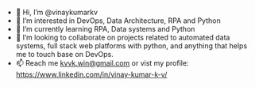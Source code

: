 - 👋 Hi, I’m @vinaykumarkv
- 👀 I’m interested in DevOps, Data Architecture, RPA and Python
- 🌱 I’m currently learning RPA, Data systems and Python
- 💞️ I’m looking to collaborate on projects related to automated data systems, full stack web platforms with python, and anything that helps me to touch base on DevOps.
- 📫 Reach me kvvk.win@gmail.com or vist my profile: https://www.linkedin.com/in/vinay-kumar-k-v/

<!---
vinaykumarkv/vinaykumarkv is a ✨ special ✨ repository because its `README.md` (this file) appears on your GitHub profile.
You can click the Preview link to take a look at your changes.
--->
